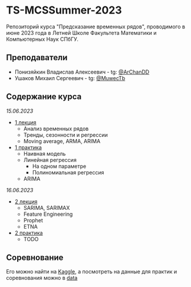 # TS-MCSSummer-2023
Репозиторий курса "Предсказание временных рядов", проводимого в июне 2023 года в Летней Школе Факультета Математики и Компьютерных Наук СПбГУ.

## Преподаватели
* Понизяйкин Владислав Алексеевич - tg: [@ArChanDD](https://t.me/ArChanDD)
* Ушаков Михаил Сергеевич - tg: [@MuwecTb](https://t.me/MuwecTb)

## Содержание курса
*15.06.2023*
* [1 лекция](https://github.com/ArChanDDD/TS-MCSSummer-2023/blob/main/Лекции/Предсказание%20временных%20рядов%201.pdf)
  * Анализ временных рядов
  * Тренды, сезонности и регрессии
  * Moving average, ARMA, ARIMA
* [1 практика](https://colab.research.google.com/drive/1KTA6qkCdanyIpaiLQXqu0C7vftSo13BQ?usp=sharing)
  * Наивная модель
  * Линейная регрессия
    * На одном параметре
    * Полиномиальная регрессия
  * ARIMA

*16.06.2023*
* [2 лекция](https://github.com/ArChanDDD/TS-MCSSummer-2023/blob/main/Лекции/Предсказание%20временных%20рядов%202.pdf)
  * SARIMA, SARIMAX
  * Feature Engineering
  * Prophet
  * ETNA
* [2 практика](https://colab.research.google.com/drive/1Skeukl7NjV6goyI0-klfXcc2dKQdfWtV?usp=sharing)
  * TODO


## Cоревнование

Его можно найти на [Kaggle](https://www.kaggle.com/competitions/timeseries-summer-mkn-2023), а посмотреть на данные для практик и соревнования можно в [data](https://github.com/ArChanDDD/TS-MCSSummer-2023/tree/main/data)
